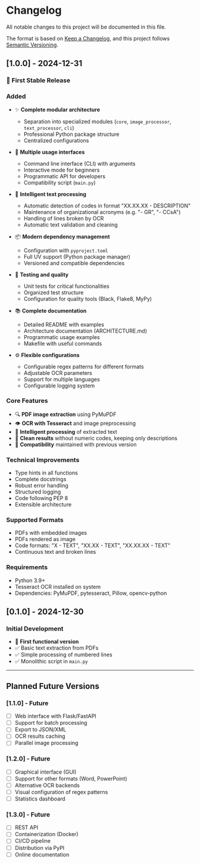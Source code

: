 # Changelog

All notable changes to this project will be documented in this file.

The format is based on [Keep a Changelog](https://keepachangelog.com/en/1.0.0/),
and this project follows [Semantic Versioning](https://semver.org/spec/v2.0.0.html).

## [1.0.0] - 2024-12-31

### 🎉 First Stable Release

### Added
- ✨ **Complete modular architecture**
  - Separation into specialized modules (`core`, `image_processor`, `text_processor`, `cli`)
  - Professional Python package structure
  - Centralized configurations

- 🚀 **Multiple usage interfaces**
  - Command line interface (CLI) with arguments
  - Interactive mode for beginners  
  - Programmatic API for developers
  - Compatibility script (`main.py`)

- 🧠 **Intelligent text processing**
  - Automatic detection of codes in format "XX.XX.XX - DESCRIPTION"
  - Maintenance of organizational acronyms (e.g. "- GR", "- CCsA")
  - Handling of lines broken by OCR
  - Automatic text validation and cleaning

- 📦 **Modern dependency management**
  - Configuration with `pyproject.toml`
  - Full UV support (Python package manager)
  - Versioned and compatible dependencies

- 🧪 **Testing and quality**
  - Unit tests for critical functionalities
  - Organized test structure
  - Configuration for quality tools (Black, Flake8, MyPy)

- 📚 **Complete documentation**
  - Detailed README with examples
  - Architecture documentation (ARCHITECTURE.md)
  - Programmatic usage examples
  - Makefile with useful commands

- ⚙️ **Flexible configurations**
  - Configurable regex patterns for different formats
  - Adjustable OCR parameters
  - Support for multiple languages
  - Configurable logging system

### Core Features
- 🔍 **PDF image extraction** using PyMuPDF
- 👁️ **OCR with Tesseract** and image preprocessing
- 📝 **Intelligent processing** of extracted text
- 🎯 **Clean results** without numeric codes, keeping only descriptions
- 🔧 **Compatibility** maintained with previous version

### Technical Improvements
- Type hints in all functions
- Complete docstrings
- Robust error handling
- Structured logging
- Code following PEP 8
- Extensible architecture

### Supported Formats
- PDFs with embedded images
- PDFs rendered as image
- Code formats: "X - TEXT", "XX.XX - TEXT", "XX.XX.XX - TEXT"
- Continuous text and broken lines

### Requirements
- Python 3.9+
- Tesseract OCR installed on system
- Dependencies: PyMuPDF, pytesseract, Pillow, opencv-python

## [0.1.0] - 2024-12-30

### Initial Development
- 🚀 **First functional version**
- ✅ Basic text extraction from PDFs
- ✅ Simple processing of numbered lines
- ✅ Monolithic script in `main.py`

---

## Planned Future Versions

### [1.1.0] - Future
- [ ] Web interface with Flask/FastAPI
- [ ] Support for batch processing
- [ ] Export to JSON/XML
- [ ] OCR results caching
- [ ] Parallel image processing

### [1.2.0] - Future
- [ ] Graphical interface (GUI)
- [ ] Support for other formats (Word, PowerPoint)
- [ ] Alternative OCR backends
- [ ] Visual configuration of regex patterns
- [ ] Statistics dashboard

### [1.3.0] - Future
- [ ] REST API
- [ ] Containerization (Docker)
- [ ] CI/CD pipeline
- [ ] Distribution via PyPI
- [ ] Online documentation 